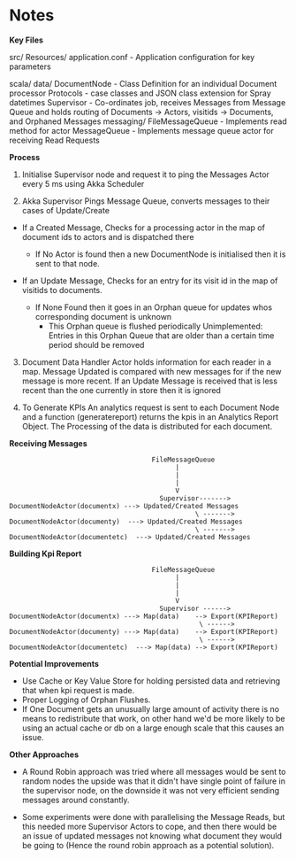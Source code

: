 # Notes

**Key Files**

src/
Resources/
    application.conf - Application configuration for key parameters

scala/
    data/
        DocumentNode - Class Definition for an individual Document processor
        Protocols - case classes and JSON class extension for Spray datetimes
        Supervisor - Co-ordinates job, receives Messages from Message Queue and holds routing of Documents -> Actors, visitids -> Documents, and Orphaned Messages
    messaging/
        FileMessageQueue - Implements read method for actor
        MessageQueue - Implements message queue actor for receiving Read Requests


**Process**

1. Initialise Supervisor node and request it to ping the Messages Actor every 5 ms using Akka Scheduler

2. Akka Supervisor Pings Message Queue, converts messages to their cases of Update/Create
- If a Created Message, Checks for a processing actor in the map of document ids to actors and is dispatched there
    - If No Actor is found then a new DocumentNode is initialised then it is sent to that node.

- If an Update Message, Checks for an entry for its visit id in the map of visitids to documents.
    - If None Found then it goes in an Orphan queue for updates whos corresponding document is unknown
        - This Orphan queue is flushed periodically
        Unimplemented: Entries in this Orphan Queue that are older than a certain time period should be removed



3. Document Data Handler Actor holds information for each reader in a map. Message Updated is compared with new messages
for if the new message is more recent. If an Update Message is received that is less recent than the one currently in store then it is ignored

4. To Generate KPIs An analytics request is sent to each Document Node and a function (generatereport) returns the
kpis in an Analytics Report Object. The Processing of the data is distributed for each document.



**Receiving Messages**

                                        FileMessageQueue
                                              |
                                              |
                                              |
                                              V
                                          Supervisor-------> DocumentNodeActor(documentx) ---> Updated/Created Messages
                                                   \ -------> DocumentNodeActor(documenty)  ---> Updated/Created Messages
                                                   \ -------> DocumentNodeActor(documentetc)  ---> Updated/Created Messages

**Building Kpi Report**

                                        FileMessageQueue
                                              |
                                              |
                                              |
                                              V
                                          Supervisor ------>  DocumentNodeActor(documentx) ---> Map(data)    --> Export(KPIReport)
                                                    \ ------> DocumentNodeActor(documenty) ---> Map(data)    --> Export(KPIReport)
                                                    \ ------> DocumentNodeActor(documentetc)  ---> Map(data) --> Export(KPIReport)

**Potential Improvements**
- Use Cache or Key Value Store for holding persisted data and retrieving that when kpi request is made.
- Proper Logging of Orphan Flushes.
- If One Document gets an unusually large amount of activity there is no means to redistribute that work, on other hand we'd be more likely to be using
an actual cache or db on a large enough scale that this causes an issue.


**Other Approaches**
- A Round Robin approach was tried where all messages would be sent to random nodes the upside was that it didn't have single point of
failure in the supervisor node, on the downside it was not very efficient sending messages around constantly.

- Some experiments were done with parallelising the Message Reads, but this needed more Supervisor Actors to cope, and then there would be an issue
of updated messages not knowing what document they would be going to (Hence the round robin approach as a potential solution).
